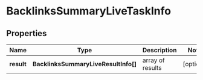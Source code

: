 # BacklinksSummaryLiveTaskInfo

## Properties

| Name | Type | Description | Notes |
|------------ | ------------- | ------------- | -------------|
**result** | **BacklinksSummaryLiveResultInfo[]** | array of results |[optional]|
